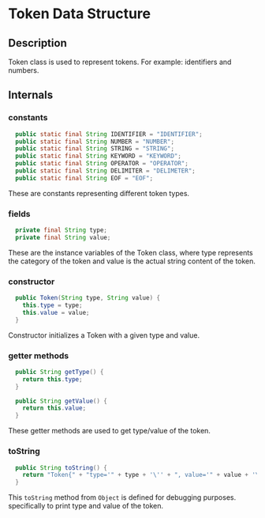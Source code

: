 # Token Data Structure

## Description
Token class is used to represent tokens. For example: identifiers and numbers.

## Internals

### constants
```Java
  public static final String IDENTIFIER = "IDENTIFIER";
  public static final String NUMBER = "NUMBER";
  public static final String STRING = "STRING";
  public static final String KEYWORD = "KEYWORD";
  public static final String OPERATOR = "OPERATOR";
  public static final String DELIMITER = "DELIMETER";
  public static final String EOF = "EOF";
```
These are constants representing different token types.

### fields
```Java
  private final String type;
  private final String value;
```
These are the instance variables of the Token class, where type represents the category of the token and value is the actual string content of the token.

### constructor
```Java
  public Token(String type, String value) {
    this.type = type;
    this.value = value;
  }
```
Constructor initializes a Token with a given type and value.

### getter methods
```Java
  public String getType() {
    return this.type;
  }

  public String getValue() {
    return this.value;
  }
```
These getter methods are used to get type/value of the token.

### toString
```Java
  public String toString() {
    return "Token{" + "type='" + type + '\'' + ", value='" + value + '\'' + '}';
  }
```
This `toString` method from `Object` is defined for debugging purposes. specifically to print type and value of the token.
